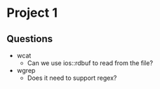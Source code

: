 # Project 1

## Questions
- wcat
  - Can we use ios::rdbuf to read from the file?
- wgrep
  - Does it need to support regex?
